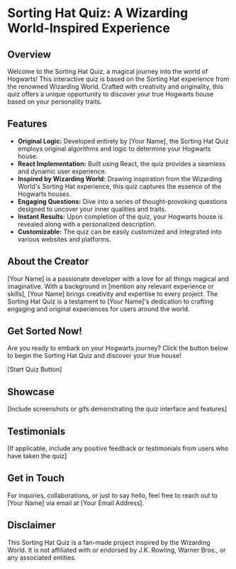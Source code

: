 # Sorting Hat Quiz: A Wizarding World-Inspired Experience

## Overview
Welcome to the Sorting Hat Quiz, a magical journey into the world of Hogwarts! This interactive quiz is based on the Sorting Hat experience from the renowned Wizarding World. Crafted with creativity and originality, this quiz offers a unique opportunity to discover your true Hogwarts house based on your personality traits.

## Features
- **Original Logic:** Developed entirely by [Your Name], the Sorting Hat Quiz employs original algorithms and logic to determine your Hogwarts house.
- **React Implementation:** Built using React, the quiz provides a seamless and dynamic user experience.
- **Inspired by Wizarding World:** Drawing inspiration from the Wizarding World's Sorting Hat experience, this quiz captures the essence of the Hogwarts houses.
- **Engaging Questions:** Dive into a series of thought-provoking questions designed to uncover your inner qualities and traits.
- **Instant Results:** Upon completion of the quiz, your Hogwarts house is revealed along with a personalized description.
- **Customizable:** The quiz can be easily customized and integrated into various websites and platforms.

## About the Creator
[Your Name] is a passionate developer with a love for all things magical and imaginative. With a background in [mention any relevant experience or skills], [Your Name] brings creativity and expertise to every project. The Sorting Hat Quiz is a testament to [Your Name]'s dedication to crafting engaging and original experiences for users around the world.

## Get Sorted Now!
Are you ready to embark on your Hogwarts journey? Click the button below to begin the Sorting Hat Quiz and discover your true house!

[Start Quiz Button]

## Showcase
[Include screenshots or gifs demonstrating the quiz interface and features]

## Testimonials
[If applicable, include any positive feedback or testimonials from users who have taken the quiz]

## Get in Touch
For inquiries, collaborations, or just to say hello, feel free to reach out to [Your Name] via email at [Your Email Address].

## Disclaimer
This Sorting Hat Quiz is a fan-made project inspired by the Wizarding World. It is not affiliated with or endorsed by J.K. Rowling, Warner Bros., or any associated entities.
